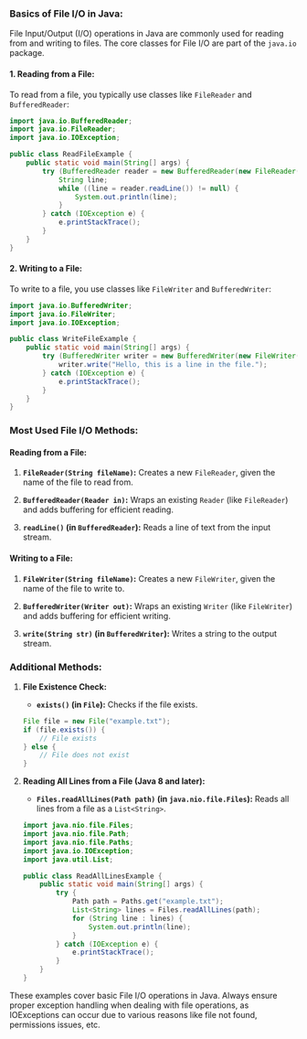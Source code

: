
### Basics of File I/O in Java:

File Input/Output (I/O) operations in Java are commonly used for reading from and writing to files. The core classes for File I/O are part of the `java.io` package.

#### 1. **Reading from a File:**

To read from a file, you typically use classes like `FileReader` and `BufferedReader`:

```java
import java.io.BufferedReader;
import java.io.FileReader;
import java.io.IOException;

public class ReadFileExample {
    public static void main(String[] args) {
        try (BufferedReader reader = new BufferedReader(new FileReader("example.txt"))) {
            String line;
            while ((line = reader.readLine()) != null) {
                System.out.println(line);
            }
        } catch (IOException e) {
            e.printStackTrace();
        }
    }
}
```

#### 2. **Writing to a File:**

To write to a file, you use classes like `FileWriter` and `BufferedWriter`:

```java
import java.io.BufferedWriter;
import java.io.FileWriter;
import java.io.IOException;

public class WriteFileExample {
    public static void main(String[] args) {
        try (BufferedWriter writer = new BufferedWriter(new FileWriter("output.txt"))) {
            writer.write("Hello, this is a line in the file.");
        } catch (IOException e) {
            e.printStackTrace();
        }
    }
}
```

### Most Used File I/O Methods:

#### Reading from a File:

1. **`FileReader(String fileName)`:** Creates a new `FileReader`, given the name of the file to read from.

2. **`BufferedReader(Reader in)`:** Wraps an existing `Reader` (like `FileReader`) and adds buffering for efficient reading.

3. **`readLine()` (in `BufferedReader`):** Reads a line of text from the input stream.

#### Writing to a File:

1. **`FileWriter(String fileName)`:** Creates a new `FileWriter`, given the name of the file to write to.

2. **`BufferedWriter(Writer out)`:** Wraps an existing `Writer` (like `FileWriter`) and adds buffering for efficient writing.

3. **`write(String str)` (in `BufferedWriter`):** Writes a string to the output stream.

### Additional Methods:

1. **File Existence Check:**
   - **`exists()` (in `File`):** Checks if the file exists.

   ```java
   File file = new File("example.txt");
   if (file.exists()) {
       // File exists
   } else {
       // File does not exist
   }
   ```

2. **Reading All Lines from a File (Java 8 and later):**
   - **`Files.readAllLines(Path path)` (in `java.nio.file.Files`):** Reads all lines from a file as a `List<String>`.

   ```java
   import java.nio.file.Files;
   import java.nio.file.Path;
   import java.nio.file.Paths;
   import java.io.IOException;
   import java.util.List;

   public class ReadAllLinesExample {
       public static void main(String[] args) {
           try {
               Path path = Paths.get("example.txt");
               List<String> lines = Files.readAllLines(path);
               for (String line : lines) {
                   System.out.println(line);
               }
           } catch (IOException e) {
               e.printStackTrace();
           }
       }
   }
   ```

These examples cover basic File I/O operations in Java. Always ensure proper exception handling when dealing with file operations, as IOExceptions can occur due to various reasons like file not found, permissions issues, etc.